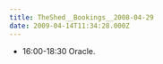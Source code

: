 ```yaml
---
title: TheShed__Bookings__2008-04-29
date: 2009-04-14T11:34:28.000Z
---
```

-   16:00-18:30 Oracle.
